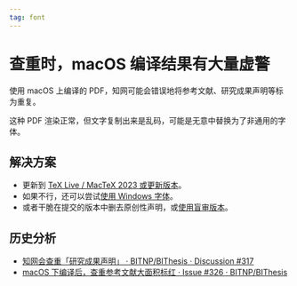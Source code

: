 ```yaml
---
tag: font
---
```


# 查重时，macOS 编译结果有大量虚警

使用 macOS 上编译的 PDF，知网可能会错误地将参考文献、研究成果声明等标为重复。

这种 PDF 渲染正常，但文字复制出来是乱码，可能是无意中替换为了非通用的字体。

## 解决方案

- 更新到 [TeX Live / MacTeX 2023 或更新版本](https://www.tug.org/mactex/mactex-download.html)。
- 如果不行，还可以尝试[使用 Windows 字体](./word-font.md)。
- 或者干脆在提交的版本中删去原创性声明，或[使用盲审版本](./blind-peer-review.md)。

## 历史分析

- [知网会查重「研究成果声明」 · BITNP/BIThesis · Discussion #317](https://github.com/BITNP/BIThesis/discussions/317?sort=top)
- [macOS 下编译后，查重参考文献大面积标红 · Issue #326 · BITNP/BIThesis](https://github.com/BITNP/BIThesis/issues/326)
